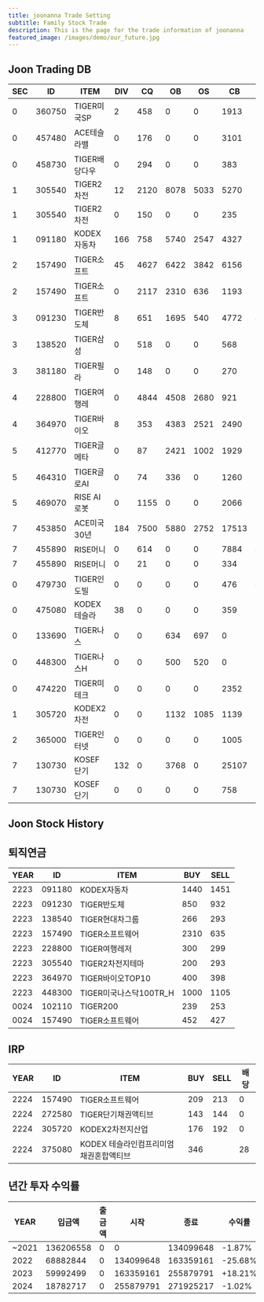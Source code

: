 ```yaml
---
title: joonanna Trade Setting
subtitle: Family Stock Trade
description: This is the page for the trade information of joonanna
featured_image: /images/demo/our_future.jpg
---
```

## Joon Trading DB

|SEC|ID|ITEM |DIV|CQ|OB|OS|CB|CS|
|---|--|-----|---|--|--|--|--|--|
|0|360750|TIGER미국SP|2|458|0|0|1913|1030|
|0|457480|ACE테슬라밸|0|176|0|0|3101|3190|
|0|458730|TIGER배당다우|0|294|0|0|383|0|
|1|305540|TIGER2차전|12|2120|8078|5033|5270|3793|
|1|305540|TIGER2차전|0|150|0|0|235|0|
|1|091180|KODEX자동차|166|758|5740|2547|4327|6480|
|2|157490|TIGER소프트|45|4627|6422|3842|6156|3312|
|2|157490|TIGER소프트|0|2117|2310|636|1193|1168|
|3|091230|TIGER반도체|8|651|1695|540|4772|4202|
|3|138520|TIGER삼성|0|518|0|0|568|0|
|3|381180|TIGER필라|0|148|0|0|270|0|
|4|228800|TIGER여행레|0|4844|4508|2680|921|655|
|4|364970|TIGER바이오|8|353|4383|2521|2490|3942|
|5|412770|TIGER글메타|0|87|2421|1002|1929|3433|
|5|464310|TIGER글로AI|0|74|336| 0|1260|1607|
|5|469070|RISE AI로봇|0|1155|0|0|2066|1012|
|7|453850|ACE미국30년|184|7500|5880|2752|17513|14555|
|7|455890|RISE머니|0|614|0|0|7884|4632|
|7|455890|RISE머니|0|21|0|0|334|223|
|0|479730|TIGER인도빌|0|0|0|0|476|493|
|0|475080|KODEX테슬라|38|0|0|0|359|338|
|0|133690|TIGER나스|0|0|634|697|0|0|
|0|448300|TIGER나스H|0|0|500|520|0|0|
|0|474220|TIGER미테크|0|0|0|0|2352|2409|
|1|305720|KODEX2차전|0|0|1132|1085|1139|1161|
|2|365000|TIGER인터넷|0|0|0|0|1005|1012|
|7|130730|KOSEF단기|132|0|3768|0|25107|28818|
|7|130730|KOSEF단기|0|0|0|0|758|740|

## Joon Stock History

## 퇴직연금
|YEAR|ID|ITEM |BUY|SELL|
|----|--|-----|---|----|
|2223|091180|KODEX자동차|1440|1451|
|2223|091230|TIGER반도체|850|932|
|2223|138540|TIGER현대차그룹|266|293|
|2223|157490|TIGER소프트웨어|2310|635|
|2223|228800|TIGER여행레저|300|299|
|2223|305540|TIGER2차전지테마|200|293|
|2223|364970|TIGER바이오TOP10|400|398|
|2223|448300|TIGER미국나스닥100TR_H|1000|1105|
|0024|102110|TIGER200|239|253| 
|0024|157490|TIGER소프트웨어|452|427|

## IRP
|YEAR|ID|ITEM |BUY|SELL|배당|
|----|--|-----|---|----|--|
|2224|157490|TIGER소프트웨어|209|213|0|
|2224|272580|TIGER단기채권액티브|143|144|0| 
|2224|305720|KODEX2차전지산업|176|192|0|
|2224|375080|KODEX 테슬라인컴프리미엄채권혼합액티브|346||28|



## 년간 투자 수익률
|YEAR|입금액|출금액|시작|종료|수익률|
|----|--|-----|---|----|--|
|~2021|136206558|0|0|134099648|-1.87%|
|2022|68882844|0|134099648|163359161|-25.68%| 
|2023|59992499|0|163359161|255879791|+18.21%|
|2024|18782717|0|255879791|271925217|-1.02%|







